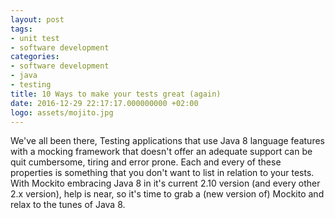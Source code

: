 ```yaml
---
layout: post
tags:
- unit test
- software development
categories:
- software development
- java
- testing
title: 10 Ways to make your tests great (again)
date: 2016-12-29 22:17:17.000000000 +02:00
logo: assets/mojito.jpg
---
```

We've all been there, 
Testing applications that use Java 8 language features with a mocking framework that doesn't offer an adequate support can be quit cumbersome, tiring and error prone. Each and every of these properties is something that you don't want to list in relation to your tests. With Mockito embracing Java 8 in it's current 2.10 version (and every other 2.x version), help is near, so it's time to grab a (new version of) Mockito and relax to the tunes of Java 8.
